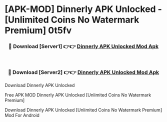 # [APK-MOD] Dinnerly APK Unlocked - [Unlimited Coins No Watermark Premium] 0t5fv



<div align="center">
<h3>🔴 Download [Server1] 👉👉 <a href="https://momento.my/?title=Dinnerly_APK_Unlocked">Dinnerly APK Unlocked Mod Apk</a></h3><br>

<h3>🔴 Download [Server2] 👉👉 <a href="https://momento.my/?title=Dinnerly_APK_Unlocked">Dinnerly APK Unlocked Mod Apk</a></h3>
</div>



Download Dinnerly APK Unlocked 

Free APK MOD Dinnerly APK Unlocked [Unlimited Coins No Watermark Premium]

Download Dinnerly APK Unlocked [Unlimited Coins No Watermark Premium] Mod For Android
